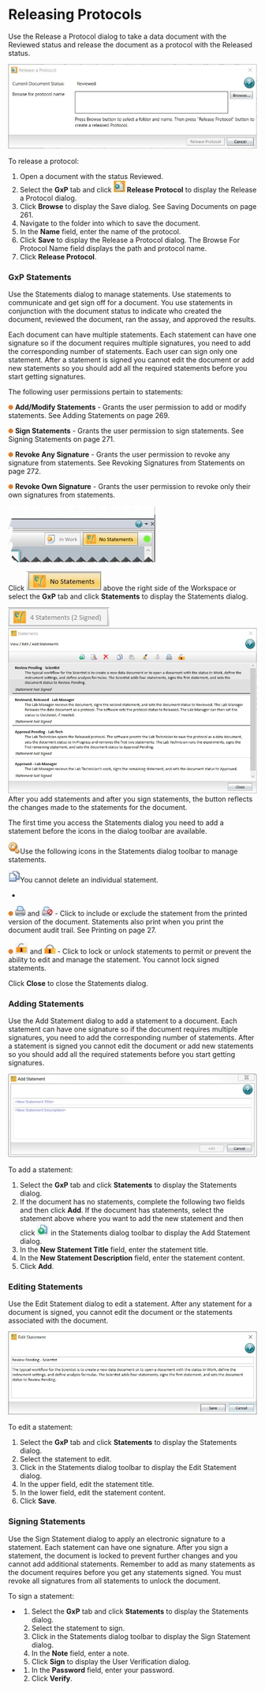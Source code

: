 # Releasing Protocols

Use the Release a Protocol dialog to take a data document with the Reviewed status and release the document as a protocol with the Released status.

![](<../../../.gitbook/assets/0 (5) (1).jpeg>)

To release a protocol:

1. Open a document with the status Reviewed.
2. Select the **GxP** tab and click ![](<../../../.gitbook/assets/1 (5).jpeg>) **Release Protocol** to display the Release a Protocol dialog.
3. Click **Browse** to display the Save dialog. See Saving Documents on page 261.
4. Navigate to the folder into which to save the document.
5. In the **Name** field, enter the name of the protocol.
6. Click **Save** to display the Release a Protocol dialog. The Browse For Protocol Name field displays the path and protocol name.
7. Click **Release Protocol**.

### GxP Statements

Use the Statements dialog to manage statements. Use statements to communicate and get sign off for a document. You use statements in conjunction with the document status to indicate who created the document, reviewed the document, ran the assay, and approved the results.

Each document can have multiple statements. Each statement can have one signature so if the document requires multiple signatures, you need to add the corresponding number of statements. Each user can sign only one statement. After a statement is signed you cannot edit the document or add new statements so you should add all the required statements before you start getting signatures.

The following user permissions pertain to statements:

![](<../../../.gitbook/assets/2 (7) (1).png>) **Add/Modify Statements** - Grants the user permission to add or modify statements. See Adding Statements on page 269.

![](<../../../.gitbook/assets/3 (8) (1).png>) **Sign Statements** - Grants the user permission to sign statements. See Signing Statements on page 271.

![](<../../../.gitbook/assets/4 (6) (1).png>) **Revoke Any Signature** - Grants the user permission to revoke any signature from statements. See Revoking Signatures from Statements on page 272.

![](<../../../.gitbook/assets/5 (8) (1).png>) **Revoke Own Signature** - Grants the user permission to revoke only their own signatures from statements.

![](<../../../.gitbook/assets/6 (3).jpeg>)

Click ![](<../../../.gitbook/assets/7 (1).jpeg>) above the right side of the Workspace or select the **GxP** tab and click **Statements** to display the Statements dialog.

![](<../../../.gitbook/assets/8 (1) (1).jpeg>)![](<../../../.gitbook/assets/9 (1).jpeg>)After you add statements and after you sign statements, the button reflects the changes made to the statements for the document.

The first time you access the Statements dialog you need to add a statement before the icons in the dialog toolbar are available.

![](<../../../.gitbook/assets/10 (2).jpeg>)Use the following icons in the Statements dialog toolbar to manage statements.

![](<../../../.gitbook/assets/13 (2).jpeg>)You cannot delete an individual statement.

*

![](<../../../.gitbook/assets/17 (3) (1).png>) ![](<../../../.gitbook/assets/18 (5).png>) and ![](<../../../.gitbook/assets/19 (1).jpeg>) - Click to include or exclude the statement from the printed version of the document. Statements also print when you print the document audit trail. See Printing on page 27.

![](<../../../.gitbook/assets/20 (4).png>) ![](../../../.gitbook/assets/21.jpeg) and ![](../../../.gitbook/assets/22.jpeg) - Click to lock or unlock statements to permit or prevent the ability to edit and manage the statement. You cannot lock signed statements.

Click **Close** to close the Statements dialog.

### Adding Statements

Use the Add Statement dialog to add a statement to a document. Each statement can have one signature so if the document requires multiple signatures, you need to add the corresponding number of statements. After a statement is signed you cannot edit the document or add new statements so you should add all the required statements before you start getting signatures.

![](../../../.gitbook/assets/23.jpeg)

To add a statement:

1. Select the **GxP** tab and click **Statements** to display the Statements dialog.
2. If the document has no statements, complete the following two fields and then click **Add**. If the document has statements, select the statement above where you want to add the new statement and then click ![](../../../.gitbook/assets/24.jpeg) in the Statements dialog toolbar to display the Add Statement dialog.
3. In the **New Statement Title** field, enter the statement title.
4. In the **New Statement Description** field, enter the statement content.
5. Click **Add**.

### Editing Statements

Use the Edit Statement dialog to edit a statement. After any statement for a document is signed, you cannot edit the document or the statements associated with the document.

![](../../../.gitbook/assets/25.jpeg)

To edit a statement:

1. Select the **GxP** tab and click **Statements** to display the Statements dialog.
2. Select the statement to edit.
3. Click  in the Statements dialog toolbar to display the Edit Statement dialog.
4. In the upper field, edit the statement title.
5. In the lower field, edit the statement content.
6. Click **Save**.

### Signing Statements <a href="#bookmark3" id="bookmark3"></a>

Use the Sign Statement dialog to apply an electronic signature to a statement. Each statement can have one signature. After you sign a statement, the document is locked to prevent further changes and you cannot add additional statements. Remember to add as many statements as the document requires before you get any statements signed. You must revoke all signatures from all statements to unlock the document.

To sign a statement:

*
  1. Select the **GxP** tab and click **Statements** to display the Statements dialog.
  2. Select the statement to sign.
  3. Click  in the Statements dialog toolbar to display the Sign Statement dialog.
  4. In the **Note** field, enter a note.
  5. Click **Sign** to display the User Verification dialog.
*
  1. In the **Password** field, enter your password.
  2. Click **Verify**.
